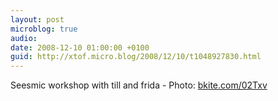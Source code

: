 ```yaml
---
layout: post
microblog: true
audio: 
date: 2008-12-10 01:00:00 +0100
guid: http://xtof.micro.blog/2008/12/10/t1048927830.html
---
```

Seesmic workshop with till and frida - Photo: [bkite.com/02Txv](http://bkite.com/02Txv)
